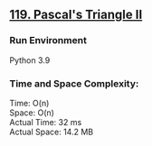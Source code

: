 ## [119. Pascal's Triangle II](https://leetcode.com/problems/pascals-triangle-ii/)

### Run Environment
Python 3.9

### Time and Space Complexity:
Time: O(n)  
Space: O(n)  
Actual Time: 32 ms  
Actual Space: 14.2 MB
